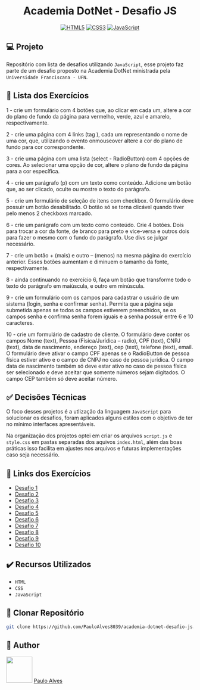 <h1 align="center">Academia DotNet - Desafio JS</h1>

<p align="center">
  <a href="https://www.w3schools.com/html/"><img alt="HTML5" src="https://img.shields.io/badge/html5-%23E34F26.svg?style=for-the-badge&logo=html5&logoColor=white" /></a>
  <a href="https://www.w3schools.com/css/"><img alt="CSS3" src="https://img.shields.io/badge/css3-%231572B6.svg?style=for-the-badge&logo=css3&logoColor=white" /></a>
   <a href="https://developer.mozilla.org/pt-BR/docs/Web/JavaScript"><img alt="JavaScript" src="https://img.shields.io/badge/javascript-%23323330.svg?style=for-the-badge&logo=javascript&logoColor=%23F7DF1E" /></a>
</p>


## :computer: Projeto

Repositório com lista de desafios utilizando `JavaScript`, esse projeto faz parte de um desafio proposto na Academia DotNet ministrada pela `Universidade Franciscana - UFN`.

## :page_facing_up: Lista dos Exercícios

1 - crie um formulário com 4 botões que, ao clicar em cada um, altere a cor do plano de fundo da página para vermelho, verde, azul e amarelo, respectivamente.

2 - crie uma página com 4 links (tag <a>), cada um representando o nome de uma cor, que, utilizando o evento onmouseover altere a cor do plano de fundo para cor correspondente.

3 - crie uma página com uma lista (select - RadioButton) com 4 opções de cores. Ao selecionar uma opção de cor, altere o plano de fundo da página para a cor específica.

4 - crie um parágrafo (p) com um texto como conteúdo. Adicione um botão que, ao ser clicado, oculte ou mostre o texto do parágrafo.

5 - crie um formulário de seleção de itens com checkbox. O formulário deve possuir um botão desabilitado. O botão só se torna clicável quando tiver pelo menos 2 checkboxs marcado.

6 - crie um parágrafo com um texto como conteúdo. Crie 4 botões. Dois para trocar a cor da fonte, de branco para preto e vice-versa e outros dois para fazer o mesmo com o fundo do parágrafo. Use divs se julgar necessário.

7 - crie um botão + (mais) e outro – (menos) na mesma página do exercício anterior. Esses botões aumentam e diminuem o tamanho da fonte, respectivamente.

8 - ainda continuando no exercício 6, faça um botão que transforme todo o texto do parágrafo em maiúscula, e outro em minúscula.

9 - crie um formulário com os campos para cadastrar o usuário de um sistema (login, senha e confirmar senha). Permita que a página seja submetida apenas se todos os campos estiverem preenchidos, se os campos senha e confirma senha forem iguais e a senha possuir entre 6 e 10 caracteres.

10 - crie um formulário de cadastro de cliente. O formulário deve conter os campos Nome (text), Pessoa (Física/Jurídica – radio), CPF (text), CNPJ (text), data de nascimento, endereço (text), cep (text), telefone (text), email. O formulário deve ativar o campo CPF apenas se o RadioButton de pessoa física estiver ativo e o campo de CNPJ no caso de pessoa jurídica. O campo data de nascimento também só deve estar ativo no caso de pessoa física ser selecionado e deve aceitar que somente números sejam digitados. O campo CEP também só deve aceitar número.

## :white_check_mark: Decisões Técnicas

O foco desses projetos é a utlização da linguagem `JavaScript` para solucionar os desafios, foram aplicados alguns estilos com o objetivo de ter no mínimo interfaces apresentáveis.

Na organização dos projetos optei em criar os arquivos `script.js` e `style.css` em pastas separadas dos aquivos `index.html`, além das boas práticas isso facilita em ajustes nos arquivos e futuras implementações caso seja necessário.

## :page_facing_up: Links dos Exercícios

- [Desafio 1](https://github.com/PauloAlves8039/academia-dotnet-desafio-js/tree/master/src/Desafio-01)
- [Desafio 2](https://github.com/PauloAlves8039/academia-dotnet-desafio-js/tree/master/src/Desafio-02)
- [Desafio 3](https://github.com/PauloAlves8039/academia-dotnet-desafio-js/tree/master/src/Desafio-03)
- [Desafio 4](https://github.com/PauloAlves8039/academia-dotnet-desafio-js/tree/master/src/Desafio-04)
- [Desafio 5](https://github.com/PauloAlves8039/academia-dotnet-desafio-js/tree/master/src/Desafio-05)
- [Desafio 6](https://github.com/PauloAlves8039/academia-dotnet-desafio-js/tree/master/src/Desafio-06)
- [Desafio 7](https://github.com/PauloAlves8039/academia-dotnet-desafio-js/tree/master/src/Desafio-07)
- [Desafio 8](https://github.com/PauloAlves8039/academia-dotnet-desafio-js/tree/master/src/Desafio-08)
- [Desafio 9](https://github.com/PauloAlves8039/academia-dotnet-desafio-js/tree/master/src/Desafio-09)
- [Desafio 10](https://github.com/PauloAlves8039/academia-dotnet-desafio-js/tree/master/src/Desafio-10)

## ✔️ Recursos Utilizados

- ``HTML``
- ``CSS``
- ``JavaScript``

## :floppy_disk: Clonar Repositório

```bash
git clone https://github.com/PauloAlves8039/academia-dotnet-desafio-js.git
```

## :boy: Author

<a href="https://github.com/PauloAlves8039"><img src="https://avatars.githubusercontent.com/u/57012714?v=4" width=70></a>
[Paulo Alves](https://github.com/PauloAlves8039)
